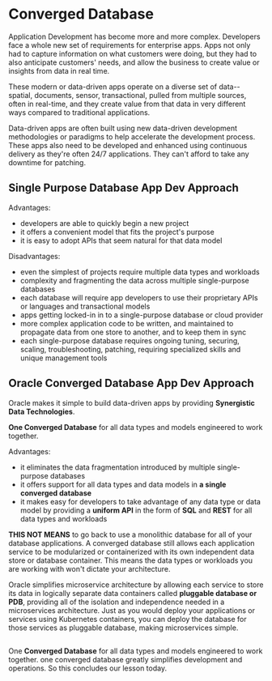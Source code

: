 # Converged Database

Application Development has become more and more complex. Developers face a whole new set of requirements for enterprise apps. Apps not only had to capture information on what customers were doing, but they had to also anticipate customers' needs, and allow the business to create value or insights from data in real time.

These modern or data-driven apps operate on a diverse set of data-- spatial, documents, sensor, transactional, pulled from multiple sources, often in real-time, and they create value from that data in very different ways compared to traditional applications. 

Data-driven apps are often built using new data-driven development methodologies or paradigms to help accelerate the development process. These apps also need to be developed and enhanced using continuous delivery as they're often 24/7 applications. They can't afford to take any downtime for patching.

## Single Purpose Database App Dev Approach

Advantages:
- developers are able to quickly begin a new project
- it offers a convenient model that fits the project's purpose
- it is easy to adopt APIs that seem natural for that data model

Disadvantages:
- even the simplest of projects require multiple data types and workloads
- complexity and fragmenting the data across multiple single-purpose databases
- each database will require app developers to use their proprietary APIs or languages and transactional models
- apps getting locked-in in to a single-purpose database or cloud provider
- more complex application code to be written, and maintained to propagate data from one store to another, and to keep them in sync
- each single-purpose database requires ongoing tuning, securing, scaling, troubleshooting, patching, requiring specialized skills and unique management tools

## Oracle Converged Database App Dev Approach

Oracle makes it simple to build data-driven apps by providing **Synergistic Data Technologies**.

**One Converged Database** for all data types and models engineered to work together. 

Advantages:
- it eliminates the data fragmentation introduced by multiple single-purpose databases
- it offers support for all data types and data models in **a single converged database**
- it makes easy for developers to take advantage of any data type or data model by providing a **uniform API** in the form of **SQL** and **REST** for all data types and workloads 

**THIS NOT MEANS** to go back to use a monolithic database for all of your database applications. A converged database still allows each application service to be modularized or containerized with its own independent data store or database container. This means the data types or workloads you are working with won't dictate your architecture.

Oracle simplifies microservice architecture by allowing each service to store its data in logically separate data containers called **pluggable database or PDB**, providing all of the isolation and independence needed in a microservices architecture. Just as you would deploy your applications or services using Kubernetes containers, you can deploy the database for those services as pluggable database, making microservices simple. 

## 

 One **Converged Database** for all data types and models engineered to work together. one converged database greatly simplifies development and operations. So this concludes our lesson today.